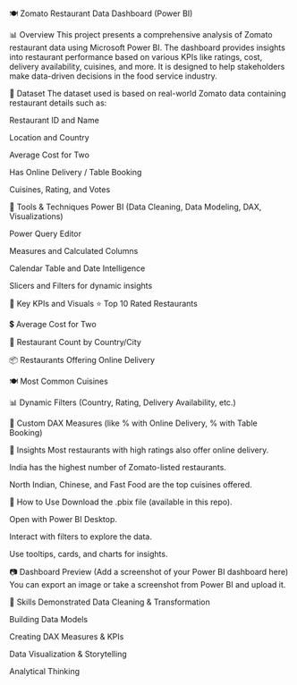 🍽️ Zomato Restaurant Data Dashboard (Power BI)


📊 Overview
This project presents a comprehensive analysis of Zomato restaurant data using Microsoft Power BI. The dashboard provides insights into restaurant performance based on various KPIs like ratings, cost, delivery availability, cuisines, and more. It is designed to help stakeholders make data-driven decisions in the food service industry.

📁 Dataset
The dataset used is based on real-world Zomato data containing restaurant details such as:

Restaurant ID and Name

Location and Country

Average Cost for Two

Has Online Delivery / Table Booking

Cuisines, Rating, and Votes

🔧 Tools & Techniques
Power BI (Data Cleaning, Data Modeling, DAX, Visualizations)

Power Query Editor

Measures and Calculated Columns

Calendar Table and Date Intelligence

Slicers and Filters for dynamic insights

📌 Key KPIs and Visuals
⭐ Top 10 Rated Restaurants

💲 Average Cost for Two

📍 Restaurant Count by Country/City

📦 Restaurants Offering Online Delivery

🍽️ Most Common Cuisines

📊 Dynamic Filters (Country, Rating, Delivery Availability, etc.)

🧮 Custom DAX Measures (like % with Online Delivery, % with Table Booking)

🧠 Insights
Most restaurants with high ratings also offer online delivery.

India has the highest number of Zomato-listed restaurants.

North Indian, Chinese, and Fast Food are the top cuisines offered.

📎 How to Use
Download the .pbix file (available in this repo).

Open with Power BI Desktop.

Interact with filters to explore the data.

Use tooltips, cards, and charts for insights.

📷 Dashboard Preview
(Add a screenshot of your Power BI dashboard here)
You can export an image or take a screenshot from Power BI and upload it.

🧠 Skills Demonstrated
Data Cleaning & Transformation

Building Data Models

Creating DAX Measures & KPIs

Data Visualization & Storytelling

Analytical Thinking


